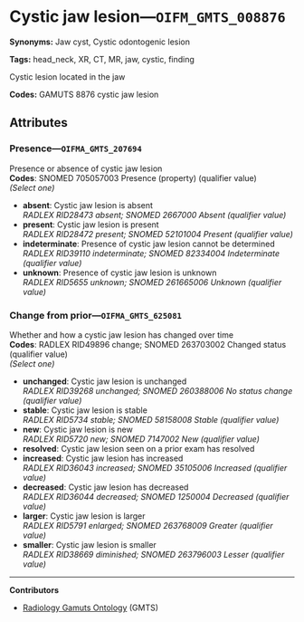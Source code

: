 # Cystic jaw lesion—`OIFM_GMTS_008876`

**Synonyms:** Jaw cyst, Cystic odontogenic lesion

**Tags:** head_neck, XR, CT, MR, jaw, cystic, finding

Cystic lesion located in the jaw

**Codes:** GAMUTS 8876 cystic jaw lesion

## Attributes

### Presence—`OIFMA_GMTS_207694`

Presence or absence of cystic jaw lesion  
**Codes**: SNOMED 705057003 Presence (property) (qualifier value)  
*(Select one)*

- **absent**: Cystic jaw lesion is absent  
_RADLEX RID28473 absent; SNOMED 2667000 Absent (qualifier value)_
- **present**: Cystic jaw lesion is present  
_RADLEX RID28472 present; SNOMED 52101004 Present (qualifier value)_
- **indeterminate**: Presence of cystic jaw lesion cannot be determined  
_RADLEX RID39110 indeterminate; SNOMED 82334004 Indeterminate (qualifier value)_
- **unknown**: Presence of cystic jaw lesion is unknown  
_RADLEX RID5655 unknown; SNOMED 261665006 Unknown (qualifier value)_

### Change from prior—`OIFMA_GMTS_625081`

Whether and how a cystic jaw lesion has changed over time  
**Codes**: RADLEX RID49896 change; SNOMED 263703002 Changed status (qualifier value)  
*(Select one)*

- **unchanged**: Cystic jaw lesion is unchanged  
_RADLEX RID39268 unchanged; SNOMED 260388006 No status change (qualifier value)_
- **stable**: Cystic jaw lesion is stable  
_RADLEX RID5734 stable; SNOMED 58158008 Stable (qualifier value)_
- **new**: Cystic jaw lesion is new  
_RADLEX RID5720 new; SNOMED 7147002 New (qualifier value)_
- **resolved**: Cystic jaw lesion seen on a prior exam has resolved  
- **increased**: Cystic jaw lesion has increased  
_RADLEX RID36043 increased; SNOMED 35105006 Increased (qualifier value)_
- **decreased**: Cystic jaw lesion has decreased  
_RADLEX RID36044 decreased; SNOMED 1250004 Decreased (qualifier value)_
- **larger**: Cystic jaw lesion is larger  
_RADLEX RID5791 enlarged; SNOMED 263768009 Greater (qualifier value)_
- **smaller**: Cystic jaw lesion is smaller  
_RADLEX RID38669 diminished; SNOMED 263796003 Lesser (qualifier value)_

---

**Contributors**

- [Radiology Gamuts Ontology](https://gamuts.net/) (GMTS)